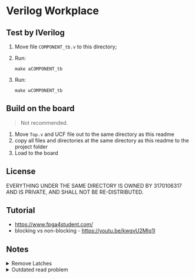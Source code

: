 # Verilog Workplace

## Test by IVerilog

1. Move file `COMPONENT_tb.v` to this directory;
1. Run:

    ```
    make aCOMPONENT_tb
    ```

1. Run:

    ```
    make wCOMPONENT_tb
    ```

## Build on the board

> Not recommended.

1. Move `Top.v` and UCF file out to the same directory as this readme
1. copy all files and directories at the same directory as this readme to the project folder
1. Load to the board

## License

EVERYTHING UNDER THE SAME DIRECTORY IS OWNED BY 3170106317 AND IS PRIVATE, AND SHALL NOT BE RE-DISTRIBUTED.

## Tutorial

-   <https://www.fpga4student.com/>
-   blocking vs non-blocking - <https://youtu.be/kwgvU2MIq1I>

## Notes


<details>
    <summary> Remove Latches </summary>

### Remove Latches

Make sure all cases are implemented with default cases, all `if` statements with `else` statements.

</details>

<details>
    <summary> Outdated read problem </summary>

### Outdated read problem

```verilog
always @(state) began
    case (state)
        state1: began
            shiftRegister = 1;
        end
        state2: began
            // read register
        end
    endcase
end
```

... When reading the register, the value has not been shifted.

To solve the problem (to get the updated value):

```verilog
always @(*) began
    case (state)
        state1: began
            shiftRegister = 1;
        end
        state2: began
            // read register
        end
    endcase
end
```

</detail>
